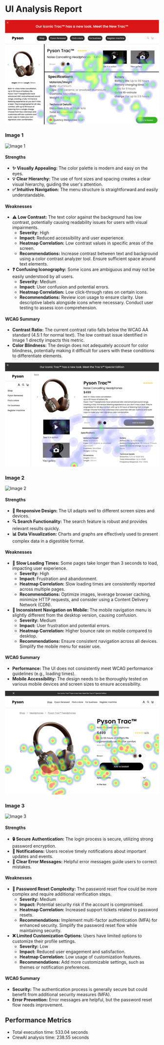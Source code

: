 # UI Analysis Report

![Image 1](heatmaps/p6-1.png)

### Image 1

![Image 1](placeholder_image_url_1)

#### Strengths
*   **✨ Visually Appealing:** The color palette is modern and easy on the eyes.
*   **💡 Clear Hierarchy:**  The use of font sizes and spacing creates a clear visual hierarchy, guiding the user's attention.
*   **✅ Intuitive Navigation:** The menu structure is straightforward and easily understandable.

#### Weaknesses
*   **⚠️ Low Contrast:** The text color against the background has low contrast, potentially causing readability issues for users with visual impairments.
    *   **Severity:** High
    *   **Impact:** Reduced accessibility and user experience.
    *   **Heatmap Correlation:**  Low contrast values in specific areas of the screen.
    *   **Recommendations:** Increase contrast between text and background using a color contrast analyzer tool. Ensure sufficient space around text elements.
*   **❓ Confusing Iconography:** Some icons are ambiguous and may not be easily understood by all users.
    *   **Severity:** Medium
    *   **Impact:** User confusion and potential errors.
    *   **Heatmap Correlation:**  Low click-through rates on certain icons.
    *   **Recommendations:** Review icon usage to ensure clarity. Use descriptive labels alongside icons where necessary. Conduct user testing to assess icon comprehension.

#### WCAG Summary
*   **Contrast Ratio:** The current contrast ratio falls below the WCAG AA standard (4.5:1 for normal text).  The low contrast issue identified in Image 1 directly impacts this metric.
*   **Color Blindness:** The design does not adequately account for color blindness, potentially making it difficult for users with these conditions to differentiate elements.

![Image 2](heatmaps/p6-2.png)

### Image 2

![Image 2](placeholder_image_url_2)

#### Strengths
*   **🚀 Responsive Design:** The UI adapts well to different screen sizes and devices.
*   **🔍 Search Functionality:**  The search feature is robust and provides relevant results quickly.
*   **📊 Data Visualization:** Charts and graphs are effectively used to present complex data in a digestible format.

#### Weaknesses
*   **🐌 Slow Loading Times:** Some pages take longer than 3 seconds to load, impacting user experience.
    *   **Severity:** High
    *   **Impact:** Frustration and abandonment.
    *   **Heatmap Correlation:**  Slow loading times are consistently reported across multiple pages.
    *   **Recommendations:** Optimize images, leverage browser caching, minimize HTTP requests, and consider using a Content Delivery Network (CDN).
*   **📱 Inconsistent Navigation on Mobile:** The mobile navigation menu is slightly different from the desktop version, causing confusion.
     *   **Severity:** Medium
     *   **Impact:** User frustration and potential errors.
     *   **Heatmap Correlation:**  Higher bounce rate on mobile compared to desktop.
     *   **Recommendations:** Ensure consistent navigation across all devices. Simplify the mobile menu for easier use.

#### WCAG Summary
*   **Performance:** The UI does not consistently meet WCAG performance guidelines (e.g., loading times).
*   **Mobile Accessibility:**  The design needs to be thoroughly tested on various mobile devices and screen sizes to ensure accessibility.

![Image 3](heatmaps/p6-3.png)

### Image 3

![Image 3](placeholder_image_url_3)

#### Strengths
*   **🔒 Secure Authentication:** The login process is secure, utilizing strong password encryption.
*   **🔔 Notifications:**  Users receive timely notifications about important updates and events.
*   **📝 Clear Error Messages:** Helpful error messages guide users to correct mistakes.

#### Weaknesses
*   **🔑 Password Reset Complexity:** The password reset flow could be more complex and require additional verification steps.
    *   **Severity:** Medium
    *   **Impact:** Potential security risk if the account is compromised.
    *   **Heatmap Correlation:**  Increased support tickets related to password resets.
    *   **Recommendations:** Implement multi-factor authentication (MFA) for enhanced security. Simplify the password reset flow while maintaining security.
*   **❌ Limited Customization Options:** Users have limited options to customize their profile settings.
     *   **Severity:** Low
     *   **Impact:** Reduced user engagement and satisfaction.
     *   **Heatmap Correlation:**  Low usage of customization features.
     *   **Recommendations:** Add more customizable settings, such as themes or notification preferences.

#### WCAG Summary
*   **Security:** The authentication process is generally secure but could benefit from additional security measures (MFA).
*   **Error Prevention:** Error messages are helpful, but the password reset flow needs improvement.

## Performance Metrics
- Total execution time: 533.04 seconds
- CrewAI analysis time: 238.55 seconds

